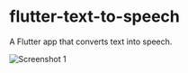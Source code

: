 # flutter-text-to-speech
A Flutter app that converts text into speech.

![Screenshot 1](https://user-images.githubusercontent.com/47066511/64923238-fd414680-d7a5-11e9-969f-a2cb9a27eee1.png)
